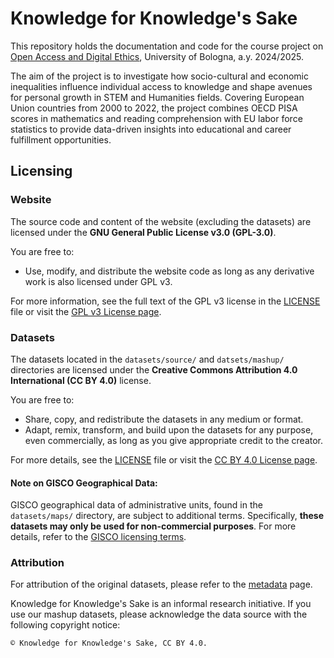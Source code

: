 # Knowledge for Knowledge's Sake

This repository holds the documentation and code for the course project on [Open Access and Digital Ethics](https://www.unibo.it/en/study/phd-professional-masters-specialisation-schools-and-other-programmes/course-unit-catalogue/course-unit/2024/424645), University of Bologna, a.y. 2024/2025.

The aim of the project is to investigate how socio-cultural and economic inequalities influence individual access to knowledge and shape avenues for personal growth in STEM and Humanities fields. Covering European Union countries from 2000 to 2022, the project combines OECD PISA scores in mathematics and reading comprehension with EU labor force statistics to provide data-driven insights into educational and career fulfillment opportunities.


## Licensing

### Website

The source code and content of the website (excluding the datasets) are licensed under the **GNU General Public License v3.0 (GPL-3.0)**. 

You are free to:
- Use, modify, and distribute the website code as long as any derivative work is also licensed under GPL v3.

For more information, see the full text of the GPL v3 license in the [LICENSE](./LICENSE) file or visit the [GPL v3 License page](https://www.gnu.org/licenses/gpl-3.0.html).

### Datasets

The datasets located in the `datasets/source/` and `datsets/mashup/` directories are licensed under the **Creative Commons Attribution 4.0 International (CC BY 4.0)** license.

You are free to:
- Share, copy, and redistribute the datasets in any medium or format.
- Adapt, remix, transform, and build upon the datasets for any purpose, even commercially, as long as you give appropriate credit to the creator. 

For more details, see the [LICENSE](./src/datasets/source/LICENSE) file or visit the [CC BY 4.0 License page](https://creativecommons.org/licenses/by/4.0/).

#### Note on GISCO Geographical Data:

GISCO geographical data of administrative units, found in the `datasets/maps/` directory, are subject to additional terms. Specifically, **these datasets may only be used for non-commercial purposes**. For more details, refer to the [GISCO licensing terms](https://ec.europa.eu/eurostat/web/gisco/geodata/administrative-units).


### Attribution

For attribution of the original datasets, please refer to the [metadata](https://frammenti.observablehq.cloud/knowledge-sake/metadata/) page.

Knowledge for Knowledge's Sake is an informal research initiative. If you use our mashup datasets, please acknowledge the data source with the following copyright notice:

```
© Knowledge for Knowledge's Sake, CC BY 4.0.
```
